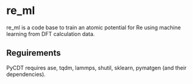 # re_ml
re_ml is a code base to train an atomic potential for Re using machine learning from DFT calculation data.

## Reguirements
PyCDT requires ase, tqdm, lammps, shutil, sklearn, pymatgen (and their dependencies).